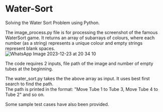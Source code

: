 # Water-Sort
Solving the Water Sort Problem using Python.<br>

The image_process.py file is for processing the screenshot of the famous WaterSort game. It returns an array of subarrays of colours, where each number (as a string) represents a unique colour and empty strings represent blank spaces.<br>
![WhatsApp Image 2023-12-23 at 20 34 10](https://github.com/sarthak0811/Water-Sort/assets/92429357/4437e372-2b72-497b-9a0b-7a4cc1416fb9)


The code requires 2 inputs, file path of the image and number of empty tubes at the beginning.<br>

The water_sort.py takes the the above array as input. It uses best first search to find the path.<br>
The path is printed in the format: "Move Tube 1 to Tube 3, Move Tube 4 to Tube 2" and so on.<br>

Some sample test cases have also been provided.
